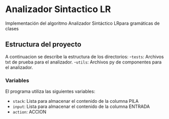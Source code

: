 # Analizador Sintactico LR
Implementación del algoritmo Analizador Sintáctico LRpara gramáticas de clases

## Estructura del proyecto
A continuacion se describe la estructura de los directorios:
-`tests`: Archivos txt de prueba para el analizador.
-`utils`: Archivos py de componentes para el analizador.

### Variables
El programa utiliza las siguientes variables:
- `stack`: Lista para almacenar el contenido de la columna PILA
- `input`: Lista para almacenar el contenido de la columna ENTRADA
- `action`: ACCION